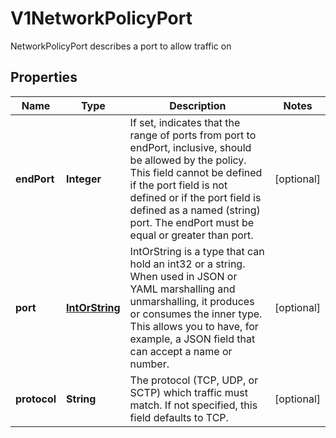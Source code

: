 

# V1NetworkPolicyPort

NetworkPolicyPort describes a port to allow traffic on
## Properties

Name | Type | Description | Notes
------------ | ------------- | ------------- | -------------
**endPort** | **Integer** | If set, indicates that the range of ports from port to endPort, inclusive, should be allowed by the policy. This field cannot be defined if the port field is not defined or if the port field is defined as a named (string) port. The endPort must be equal or greater than port. |  [optional]
**port** | [**IntOrString**](IntOrString.md) | IntOrString is a type that can hold an int32 or a string.  When used in JSON or YAML marshalling and unmarshalling, it produces or consumes the inner type.  This allows you to have, for example, a JSON field that can accept a name or number. |  [optional]
**protocol** | **String** | The protocol (TCP, UDP, or SCTP) which traffic must match. If not specified, this field defaults to TCP. |  [optional]



